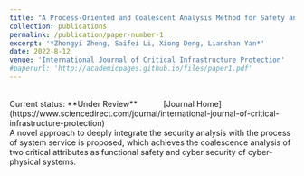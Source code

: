 ```yaml
---
title: "A Process-Oriented and Coalescent Analysis Method for Safety and Security in Railway Systems"
collection: publications
permalink: /publication/paper-number-1
excerpt: '*Zhongyi Zheng, Saifei Li, Xiong Deng, Lianshan Yan*'
date: 2022-8-12
venue: 'International Journal of Critical Infrastructure Protection'
#paperurl: 'http://academicpages.github.io/files/paper1.pdf'
---
```

 <br>
Current status: **Under Review** &ensp;&ensp;&ensp;&ensp;&ensp;&ensp;[Journal Home](https://www.sciencedirect.com/journal/international-journal-of-critical-infrastructure-protection)
 <br>
A novel approach to deeply integrate the security analysis with the process of system service is proposed, which achieves the coalescence analysis of two critical attributes as functional safety and cyber security of cyber-physical systems.
